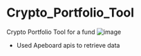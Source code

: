 # Crypto_Portfolio_Tool
Crypto Portfolio Tool for a fund
![image](https://user-images.githubusercontent.com/54531674/221521008-d95fe67d-9d93-41c7-9093-3c3bd8c1eca7.png)

* Used Apeboard apis to retrieve data
